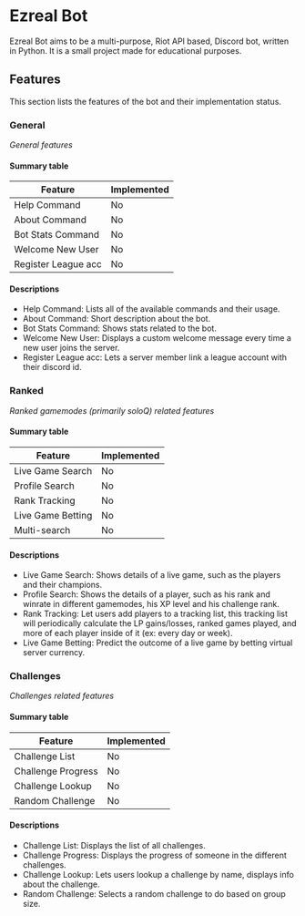# Ezreal Bot
Ezreal Bot aims to be a multi-purpose, Riot API based, Discord bot, written in Python. It is a small project made for educational purposes.

## Features
This section lists the features of the bot and their implementation status.

### General
*General features*

#### Summary table
| Feature             | Implemented |
| -------             | ----------- |
| Help Command        | No          |
| About Command       | No          |
| Bot Stats Command   | No          |
| Welcome New User    | No          |
| Register League acc | No          |

#### Descriptions
* Help Command: Lists all of the available commands and their usage.
* About Command: Short description about the bot.
* Bot Stats Command: Shows stats related to the bot.
* Welcome New User: Displays a custom welcome message every time a new user joins the server.
* Register League acc: Lets a server member link a league account with their discord id.

### Ranked
*Ranked gamemodes (primarily soloQ) related features*

#### Summary table
| Feature             | Implemented |
| -------             | ----------- |
| Live Game Search    | No          |
| Profile Search      | No          |
| Rank Tracking       | No          |
| Live Game Betting   | No          |
| Multi-search        | No          |

#### Descriptions
* Live Game Search: Shows details of a live game, such as the players and their champions.
* Profile Search: Shows the details of a player, such as his rank and winrate in different gamemodes, his XP level and his challenge rank.
* Rank Tracking: Let users add players to a tracking list, this tracking list will periodically calculate the LP gains/losses, ranked games played, and more of each player inside of it (ex: every day or week).
* Live Game Betting: Predict the outcome of a live game by betting virtual server currency.

### Challenges
*Challenges related features*

#### Summary table
| Feature             | Implemented |
| -------             | ----------- |
| Challenge List      | No          |
| Challenge Progress  | No          |
| Challenge Lookup    | No          |
| Random Challenge    | No          |

#### Descriptions
* Challenge List: Displays the list of all challenges.
* Challenge Progress: Displays the progress of someone in the different challenges.
* Challenge Lookup: Lets users lookup a challenge by name, displays info about the challenge.
* Random Challenge: Selects a random challenge to do based on group size.
